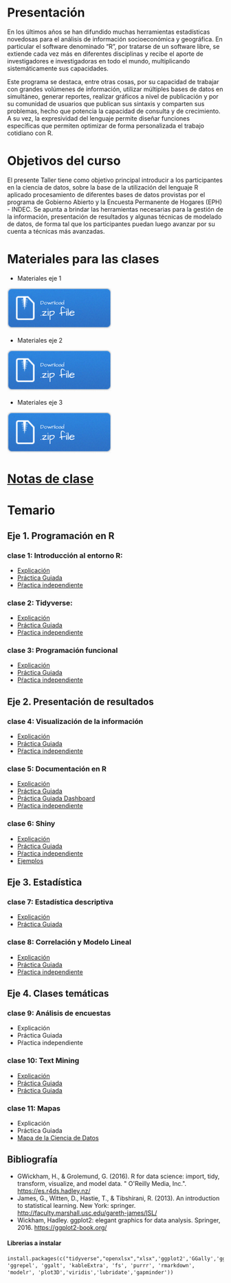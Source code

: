 
# Presentación

En los últimos años se han difundido muchas herramientas estadísticas novedosas para el análisis de información socioeconómica y geográfica. En particular el software denominado “R”, por tratarse de un software libre, se extiende cada vez más en diferentes disciplinas y recibe el aporte de investigadores e investigadoras en todo el mundo, multiplicando sistemáticamente sus capacidades.

Este programa se destaca, entre otras cosas, por su capacidad de trabajar con grandes volúmenes de información, utilizar múltiples bases de datos en simultáneo, generar reportes, realizar gráficos a nivel de publicación y por su comunidad de usuarios que publican sus sintaxis y comparten sus problemas, hecho que potencia la capacidad de consulta y de crecimiento. A su vez, la expresividad del lenguaje permite diseñar funciones específicas que permiten optimizar de forma personalizada el trabajo cotidiano con R.

# Objetivos del curso

El presente Taller tiene como objetivo principal introducir a los participantes en la ciencia de datos, sobre la base de la utilización del lenguaje R aplicado procesamiento de diferentes bases de datos provistas por el programa de Gobierno Abierto y la Encuesta Permanente de Hogares (EPH) - INDEC.  Se apunta a brindar las herramientas necesarias para la gestión de la información, presentación de resultados y algunas técnicas de modelado de datos, de forma tal que los participantes puedan luego avanzar por su cuenta a técnicas más avanzadas.



# Materiales para las clases

- Materiales eje 1

[![](img/Download.png)](materiales_eje1.zip)

- Materiales eje 2

[![](img/Download.png)](materiales_eje2.zip)

- Materiales eje 3

[![](img/Download.png)](materiales_eje3.zip)


# [Notas de clase](https://diegokoz.github.io/intro_ds_bookdown/)




# Temario

## __Eje 1. Programación en R__

### __clase 1__: Introducción al entorno R:
	
- [Explicación](clase_1/01_explicacion.nb.html)
- [Práctica Guiada](clase_1/01_practica_guiada.nb.html)
- [Pŕactica independiente](clase_1/01_practica_independiente.nb.html)

### __clase 2__: Tidyverse:

- [Explicación](clase_2/02_explicacion.nb.html)
- [Práctica Guiada](clase_2/02_practica_guiada.nb.html)
- [Pŕactica independiente](clase_2/02_practica_independiente.nb.html)

### __clase 3__: Programación funcional

- [Explicación](clase_3/03_explicacion.nb.html)
- [Práctica Guiada](clase_3/03_practica_guiada.nb.html)
- [Pŕactica independiente](clase_3/03_practica_independiente.nb.html)

## __Eje 2. Presentación de resultados__

### __clase 4__: Visualización de la información

- [Explicación](clase_4/04_explicacion.nb.html)
- [Práctica Guiada](clase_4/04_practica_guiada.nb.html)
- [Pŕactica independiente](clase_4/04_practica_independiente.nb.html)

### __clase 5__: Documentación en R

- [Explicación](clase_5/05_explicacion.nb.html)
- [Práctica Guiada](clase_5/05_practica_guiada.nb.html)
- [Práctica Guiada Dashboard](clase_5/05_practica_guiada_dashboard.html)
- [Pŕactica independiente](clase_5/05_practica_independiente.nb.html)

### __clase 6__: Shiny

- [Explicación](clase_6/06_explicacion.nb.html)
- [Práctica Guiada](clase_6/06_practica_guiada.nb.html)
- [Pŕactica independiente](clase_6/06_practica_independiente.nb.html)
- [Ejemplos](clase_6/README.md)


## __Eje 3. Estadística__


### __clase 7__: Estadística descriptiva

- [Explicación](clase_7/07_explicacion.nb.html)
- [Práctica Guiada](clase_7/07_practica_guiada.nb.html)

### __clase 8__: Correlación y Modelo Lineal

- [Explicación](clase_8/08_explicacion.nb.html)
- [Práctica Guiada](clase_8/08_practica_guiada.nb.html)
- [Pŕactica independiente](clase_8/ejercicios_modelo_lineal)


## __Eje 4. Clases temáticas__


### __clase 9__: Análisis de encuestas


- Explicación
- Práctica Guiada
- Pŕactica independiente


### __clase 10__: Text Mining 

- [Explicación](clase_10/10_explicacion.nb.html)
- [Práctica Guiada](clase_10/10_practica_guiada.nb.html)
- [Práctica Guiada](clase_10/10_practica_guiada.nb.html)



### __clase 11__: Mapas

- Explicación
- Práctica Guiada
- [Mapa de la Ciencia de Datos](clase_11/1_data_sience_map.nb.html)


## Bibliografía


- GWickham, H., & Grolemund, G. (2016). R for data science: import, tidy, transform, visualize, and model data. " O'Reilly Media, Inc.". https://es.r4ds.hadley.nz/
- James, G., Witten, D., Hastie, T., & Tibshirani, R. (2013). An introduction to statistical learning. New York: springer. http://faculty.marshall.usc.edu/gareth-james/ISL/
- Wickham, Hadley. ggplot2: elegant graphics for data analysis. Springer, 2016. https://ggplot2-book.org/


#### Librerias a instalar

```
install.packages(c("tidyverse","openxlsx","xlsx",'ggplot2','GGally','ggridges','treemapify','esquisse','cowplot','ggthemes', 'ggrepel', 'ggalt', 'kableExtra', 'fs', 'purrr', 'rmarkdown', 'modelr', 'plot3D','viridis','lubridate','gapminder'))
```






